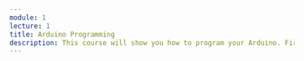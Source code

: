 ```yaml
---
module: 1
lecture: 1
title: Arduino Programming
description: This course will show you how to program your Arduino. First of all, we will install the Arduino IDE, and configure it. We’ll then learn the basics of programming in Arduino C: the syntax, variables, keywords, control structures, operators, functions… We’ll then test our knowledge with simple examples.
---
```


